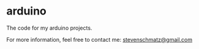arduino
=======

The code for my arduino projects.

For more information, feel free to contact me: stevenschmatz@gmail.com
